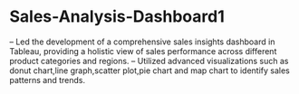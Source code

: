 # Sales-Analysis-Dashboard1
– Led the development of a comprehensive sales insights dashboard in Tableau, providing a holistic view of sales performance across different product categories and regions. – Utilized advanced visualizations such as donut chart,line graph,scatter plot,pie chart and map chart to identify sales patterns and trends.
